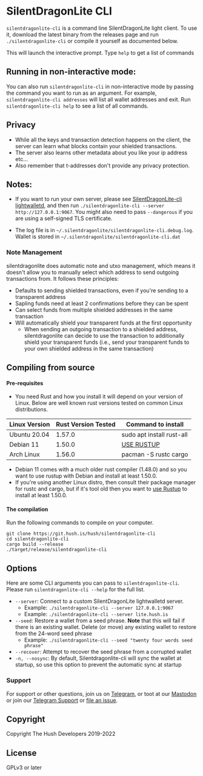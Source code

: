 # SilentDragonLite CLI

`silentdragonlite-cli` is a command line SilentDragonLite light client. To use it, download the latest binary from the releases page and run `./silentdragonlite-cli` or compile it yourself as documented below.

This will launch the interactive prompt. Type `help` to get a list of commands

## Running in non-interactive mode:
You can also run `silentdragonlite-cli` in non-interactive mode by passing the command you want to run as an argument. For example, `silentdragonlite-cli addresses` will list all wallet addresses and exit. 
Run `silentdragonlite-cli help` to see a list of all commands. 

## Privacy 
* While all the keys and transaction detection happens on the client, the server can learn what blocks contain your shielded transactions.
* The server also learns other metadata about you like your ip address etc...
* Also remember that t-addresses don't provide any privacy protection.

## Notes:
* If you want to run your own server, please see [SilentDragonLite-cli lightwalletd](https://git.hush.is/hush/lightwalletd), and then run `./silentdragonlite-cli --server http://127.0.0.1:9067`. You might also need to pass `--dangerous` if you are using a self-signed TLS certificate.

* The log file is in `~/.silentdragonlite/silentdragonlite-cli.debug.log`. Wallet is stored in `~/.silentdragonlite/silentdragonlite-cli.dat`

### Note Management
silentdragonlite does automatic note and utxo management, which means it doesn't allow you to manually select which address to send outgoing transactions from. It follows these principles:
* Defaults to sending shielded transactions, even if you're sending to a transparent address
* Sapling funds need at least 2 confirmations before they can be spent
* Can select funds from multiple shielded addresses in the same transaction
* Will automatically shield your transparent funds at the first opportunity
    * When sending an outgoing transaction to a shielded address, silentdragonlite can decide to use the transaction to additionally shield your transparent funds (i.e., send your transparent funds to your own shielded address in the same transaction)

## Compiling from source

#### Pre-requisites

* You need Rust and how you install it will depend on your version of Linux. Below are well known rust versions tested on common Linux distributions.

| Linux Version | Rust Version Tested | Command to install  |
|---------------|--------|---------------------------|
| Ubuntu 20.04  | 1.57.0 | sudo apt install rust-all |
| Debian 11     | 1.50.0 | [USE RUSTUP](https://www.rust-lang.org/tools/install) |
| Arch Linux    | 1.56.0 | pacman -S rustc cargo     |

* Debian 11 comes with a much older rust compiler (1.48.0) and so you want to use rustup with Debian and install at least 1.50.0.
* If you're using another Linux distro, then consult their package manager for rustc and cargo, but if it's tool old then you want to [use Rustup](https://www.rust-lang.org/tools/install) to install at least 1.50.0.

#### The compilation

Run the following commands to compile on your computer.

```shell script
git clone https://git.hush.is/hush/silentdragonlite-cli
cd silentdragonlite-cli
cargo build --release
./target/release/silentdragonlite-cli
```

## Options
Here are some CLI arguments you can pass to `silentdragonlite-cli`. Please run `silentdragonlite-cli --help` for the full list.

* `--server`: Connect to a custom SilentDragonLite lightwalletd server. 
    * Example: `./silentdragonlite-cli --server 127.0.0.1:9067`
    * Example: `./silentdragonlite-cli --server lite.hush.is`
* `--seed`: Restore a wallet from a seed phrase. **Note** that this will fail if there is an existing wallet. Delete (or move) any existing wallet to restore from the 24-word seed phrase
    * Example: `./silentdragonlite-cli --seed "twenty four words seed phrase"`
 * `--recover`: Attempt to recover the seed phrase from a corrupted wallet
* `-n, --nosync`: By default, Silentdragonlite-cli will sync the wallet at startup, so use this option to prevent the automatic sync at startup

### Support

For support or other questions, join us on [Telegram](https://hush.is/telegram), or toot at our [Mastodon](https://fosstodon.org/@myhushteam) or join our [Telegram Support](https://hush.is/telegram_support) or [file an issue](https://git.hush.is/hush/silentdragonlite-cli/issues).

## Copyright

Copyright The Hush Developers 2019-2022

## License

GPLv3 or later
